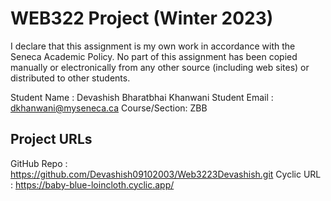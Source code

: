 # WEB322 Project (Winter 2023)

I declare that this assignment is my own work in accordance with the Seneca Academic Policy.
No part of this assignment has been copied manually or electronically from any other source
(including web sites) or distributed to other students.

Student Name  : Devashish Bharatbhai Khanwani
Student Email : dkhanwani@myseneca.ca
Course/Section: ZBB

## Project URLs
GitHub Repo   : https://github.com/Devashish09102003/Web3223Devashish.git
Cyclic URL    : https://baby-blue-loincloth.cyclic.app/